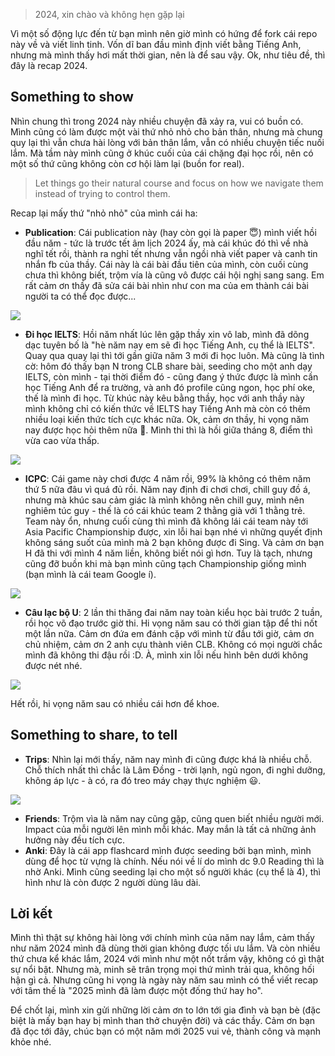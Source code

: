 > 2024, xin chào và không hẹn gặp lại

Vì một số động lực đến từ bạn mình nên giờ mình có hứng để fork cái repo này về và viết linh tinh. Vốn dĩ ban đầu mình định viết bằng Tiếng Anh, nhưng mà mình thấy hơi mất thời gian, nên là để sau vậy. Ok, như tiêu đề, thì đây là recap 2024.

## Something to show

Nhìn chung thì trong 2024 này nhiều chuyện đã xảy ra, vui có buồn có. Mình cũng có làm được một vài thứ nhỏ nhỏ cho bản thân, nhưng mà chung quy lại thì vẫn chưa hài lòng với bản thân lắm, vẫn có nhiều chuyện tiếc nuối lắm. Mà tầm này mình cũng ở khúc cuối của cái chặng đại học rồi, nên có một số thứ cũng không còn cơ hội làm lại (buồn for real).

> Let things go their natural course and focus on how we navigate them instead of trying to control them.

Recap lại mấy thứ "nhỏ nhỏ" của mình cái ha:

- **Publication**: Cái publication này (hay còn gọi là paper 😇) mình viết hồi đầu năm - tức là trước tết âm lịch 2024 ấy, mà cái khúc đó thì về nhà nghĩ tết rồi, thành ra nghỉ tết nhưng vẫn ngồi nhà viết paper và canh tin nhắn fb của thầy. Cái này là cái bài đầu tiên của mình, còn cuối cùng chưa thì không biết, trộm vía là cũng vô được cái hội nghị sang sang. Em rất cảm ơn thầy đã sửa cái bài nhìn như con ma của em thành cái bài người ta có thể đọc được...

![](/assets/2025-01-01-my-2024-in-a-nutshell/publication.png)

- **Đi học IELTS**: Hồi năm nhất lúc lên gặp thầy xin vô lab, mình đã dõng dạc tuyên bố là "hè năm nay em sẽ đi học Tiếng Anh, cụ thể là IELTS". Quay qua quay lại thì tới gần giữa năm 3 mới đi học luôn. Mà cũng là tình cờ: hôm đó thấy bạn N trong CLB share bài, seeding cho một anh dạy IELTS, còn mình - tại thời điểm đó - cũng đang ý thức được là mình cần học Tiếng Anh để ra trường, và anh đó profile cũng ngon, học phí oke, thế là mình đi học. Từ khúc này kêu bằng thầy, học với anh thầy này mình không chỉ có kiến thức về IELTS hay Tiếng Anh mà còn có thêm nhiều loại kiến thức tích cực khác nữa. Ok, cảm ơn thầy, hi vọng năm nay được học hỏi thêm nữa 🙂. Mình thi thì là hồi giữa tháng 8, điểm thì vừa cao vừa thấp.

![](/assets/2025-01-01-my-2024-in-a-nutshell/ielts.png)

- **ICPC**: Cái game này chơi được 4 năm rồi, 99% là không có thêm năm thứ 5 nữa đâu vì quá đủ rồi. Năm nay định đi chơi chơi, chill guy đồ á, nhưng mà khúc sau cảm giác là mình không nên chill guy, mình nên nghiêm túc guy - thế là có cái khúc team 2 thằng già với 1 thằng trẻ. Team này ổn, nhưng cuối cùng thì mình đã không lái cái team này tới Asia Pacific Championship được, xin lỗi hai bạn nhé vì những quyết định không sáng suốt của mình mà 2 bạn không được đi Sing. Và cảm ơn bạn H đã thi với mình 4 năm liền, không biết nói gì hơn. Tuy là tạch, nhưng cũng đỡ buồn khi mà bạn mình cũng tạch Championship giống mình (bạn mình là cái team Google í).

![](/assets/2025-01-01-my-2024-in-a-nutshell/icpc.png)

- **Câu lạc bộ U**: 2 lần thi thăng đai năm nay toàn kiểu học bài trước 2 tuần, rồi học võ đạo trước giờ thi. Hi vọng năm sau có thời gian tập để thi nốt một lần nữa. Cảm ơn đứa em đánh cặp với mình từ đầu tới giờ, cảm ơn chủ nhiệm, cảm ơn 2 anh cựu thành viên CLB. Không có mọi người chắc mình đã không thi đậu rồi :D. À, mình xin lỗi nếu hình bên dưới không được nét nhé.

![](/assets/2025-01-01-my-2024-in-a-nutshell/uma.png)


Hết rồi, hi vọng năm sau có nhiều cái hơn để khoe.

## Something to share, to tell
- **Trips**: Nhìn lại mới thấy, năm nay mình đi cũng được khá là nhiều chỗ. Chỗ thích nhất thì chắc là Lâm Đồng - trời lạnh, ngủ ngon, đi nghỉ dưỡng, không áp lực - à có, ra đó treo máy chạy thực nghiệm 😃.

![](/assets/2025-01-01-my-2024-in-a-nutshell/trips.png)

- **Friends**: Trộm vìa là năm nay cũng gặp, cũng quen biết nhiều người mới. Impact của mỗi người lên mình mỗi khác. May mắn là tất cả những ảnh hưởng này đều tích cực.
- **Anki**: Đây là cái app flashcard mình được seeding bởi bạn mình, mình dùng để học từ vựng là chính. Nếu nói về lí do mình dc 9.0 Reading thì là nhờ Anki. Mình cũng seeding lại cho một số người khác (cụ thể là 4), thì hình như là còn được 2 người dùng lâu dài.

## Lời kết
Mình thì thật sự không hài lòng với chính mình của năm nay lắm, cảm thấy như năm 2024 mình đã dùng thời gian không được tối ưu lắm. Và còn nhiều thứ chưa kể khác lắm, 2024 với mình như một nốt trầm vậy, không có gì thật sự nổi bật. Nhưng mà, minh sẽ trân trọng mọi thứ mình trải qua, không hối hận gì cả. Nhưng cũng hi vọng là ngày này năm sau mình có thể viết recap với tâm thế là "2025 mình đã làm được một đống thứ hay ho". 

Để chốt lại, mình xin gửi những lời cảm ơn to lớn tới gia đình và bạn bè (đặc biệt là mấy bạn hay bị mình than thở chuyện đời) và các thầy. Cảm ơn bạn đã đọc tới đây, chúc bạn có một năm mới 2025 vui vẻ, thành công và mạnh khỏe nhé.